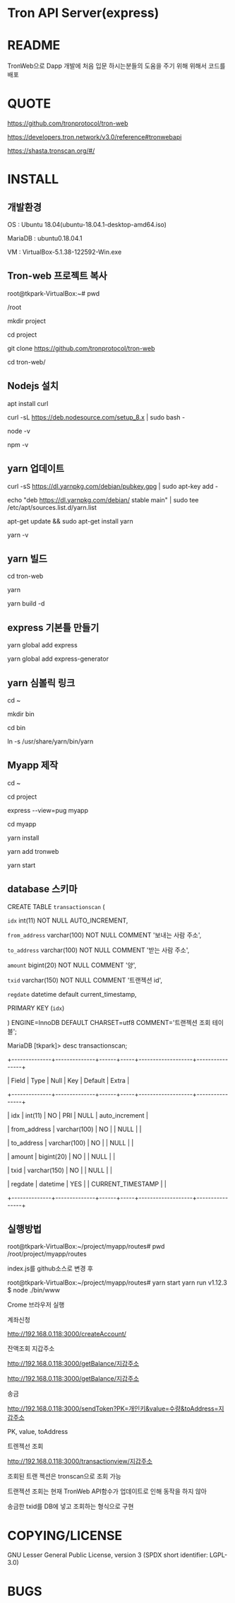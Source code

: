 # Tron API Server(express)



README
========
TronWeb으로 Dapp 개발에 처음 입문 하시는분들의 도움을 주기 위해 위해서 코드를 배포




QUOTE	
========
https://github.com/tronprotocol/tron-web 

https://developers.tron.network/v3.0/reference#tronwebapi

https://shasta.tronscan.org/#/






INSTALL
========
개발환경 
---------------------

OS : Ubuntu 18.04(ubuntu-18.04.1-desktop-amd64.iso)

MariaDB : ubuntu0.18.04.1 

VM : VirtualBox-5.1.38-122592-Win.exe




Tron-web 프로젝트 복사
---------------------
root@tkpark-VirtualBox:~# pwd

/root

mkdir project

cd project

git clone https://github.com/tronprotocol/tron-web

cd tron-web/

  
Nodejs 설치
-----------
apt install curl

curl -sL https://deb.nodesource.com/setup_8.x | sudo bash -

node -v

npm -v
 
yarn 업데이트
------------
curl -sS https://dl.yarnpkg.com/debian/pubkey.gpg | sudo apt-key add -

echo "deb https://dl.yarnpkg.com/debian/ stable main" | sudo tee /etc/apt/sources.list.d/yarn.list

apt-get update && sudo apt-get install yarn

yarn -v
 
yarn 빌드
------------
cd tron-web

yarn

yarn build -d

 
express 기본틀 만들기
--------------------------
yarn global add express 

yarn global add express-generator

 
yarn 심볼릭 링크
--------------------------
cd ~

mkdir bin

cd bin

ln -s /usr/share/yarn/bin/yarn
 
Myapp 제작
--------------------------
cd ~

cd project

express --view=pug myapp

cd myapp

yarn install

yarn add tronweb

yarn start



database 스키마
--------------------------

CREATE TABLE `transactionscan` (

  `idx` int(11) NOT NULL AUTO_INCREMENT,
  
  `from_address` varchar(100) NOT NULL COMMENT '보내는 사람 주소',
  
  `to_address` varchar(100) NOT NULL COMMENT '받는 사람  주소',
  
  `amount` bigint(20) NOT NULL COMMENT '양',
  
  `txid` varchar(150) NOT NULL COMMENT '트랜젝션 id',
  
  `regdate` datetime default current_timestamp,
  
  PRIMARY KEY (`idx`)
  
) ENGINE=InnoDB DEFAULT CHARSET=utf8 COMMENT='트랜젝션 조회 테이블';




MariaDB [tkpark]> desc transactionscan;

+--------------+--------------+------+-----+-------------------+----------------+

| Field        | Type         | Null | Key | Default           | Extra          |

+--------------+--------------+------+-----+-------------------+----------------+

| idx          | int(11)      | NO   | PRI | NULL              | auto_increment |

| from_address | varchar(100) | NO   |     | NULL              |                |

| to_address   | varchar(100) | NO   |     | NULL              |                |

| amount       | bigint(20)   | NO   |     | NULL              |                |

| txid         | varchar(150) | NO   |     | NULL              |                |

| regdate      | datetime     | YES  |     | CURRENT_TIMESTAMP |                |

+--------------+--------------+------+-----+-------------------+----------------+

실행방법
--------------------------
root@tkpark-VirtualBox:~/project/myapp/routes# pwd
/root/project/myapp/routes

index.js를 github소스로 변경 후 

root@tkpark-VirtualBox:~/project/myapp/routes# yarn start
yarn run v1.12.3
$ node ./bin/www

Crome 브라우저 실행


계좌신청

http://192.168.0.118:3000/createAccount/

잔액조회 지갑주소 

http://192.168.0.118:3000/getBalance/지갑주소

http://192.168.0.118:3000/getBalance/지갑주소


송금

http://192.168.0.118:3000/sendToken?PK=개인키&value=수량&toAddress=지갑주소

PK, value, toAddress


트렌젝선 조회

http://192.168.0.118:3000/transactionview/지갑주소

조회된 트랜 젝션은 tronscan으로 조회 가능



트랜젝션 조회는 현재 TronWeb API함수가 업데이트로 인해 동작을 하지 않아

송금한 txid를 DB에 넣고 조회하는 형식으로 구현




COPYING/LICENSE
========
GNU Lesser General Public License, version 3 (SPDX short identifier: LGPL-3.0)




BUGS
========



